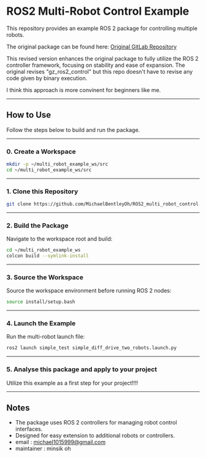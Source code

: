 # ROS2 Multi-Robot Control Example

This repository provides an example ROS 2 package for controlling multiple robots.

The original package can be found here:  [Original GitLab Repository](https://gitlab.ensta-bretagne.fr/zerrbe/ign-ros2-multi-robots-control-update/-/tree/master/simple_test/resource?ref_type=heads)

This revised version enhances the original package to fully utilize the ROS 2 controller framework, focusing on stability and ease of expansion.
The original revises "gz_ros2_control" but this repo doesn't have to revise any code given by binary execution.

I think this approach is more convinent for beginners like me.

---

## How to Use

Follow the steps below to build and run the package.

---

### 0. Create a Workspace

```bash
mkdir -p ~/multi_robot_example_ws/src
cd ~/multi_robot_example_ws/src
```

---

### 1. Clone this Repository

```bash
git clone https://github.com/MichaelBentleyOh/ROS2_multi_robot_control.git
```

---

### 2. Build the Package

Navigate to the workspace root and build:

```bash
cd ~/multi_robot_example_ws
colcon build --symlink-install
```

---

### 3. Source the Workspace

Source the workspace environment before running ROS 2 nodes:

```bash
source install/setup.bash
```

---

### 4. Launch the Example

Run the multi-robot launch file:

```bash
ros2 launch simple_test simple_diff_drive_two_robots.launch.py
```

---

### 5. Analyse this package and apply to your project

Utilize this example as a first step for your project!!!!

---

## Notes

- The package uses ROS 2 controllers for managing robot control interfaces.
- Designed for easy extension to additional robots or controllers.
- email : michael1015999@gmail.com
- maintainer : minsik oh
